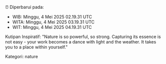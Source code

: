 ⏰ Diperbarui pada:
- WIB: Minggu, 4 Mei 2025 02.19.31 UTC
- WITA: Minggu, 4 Mei 2025 03.19.31 UTC
- WIT: Minggu, 4 Mei 2025 04.19.31 UTC

Kutipan Inspiratif:
"Nature is so powerful, so strong. Capturing its essence is not easy - your work becomes a dance with light and the weather. It takes you to a place within yourself."


Kategori: nature

